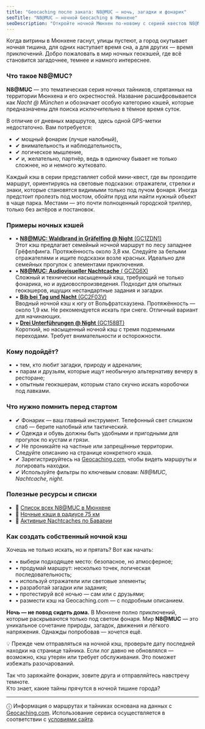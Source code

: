 ```yaml
---
title: "Geocaching после заката: N8@MUC — ночь, загадки и фонарик"
seoTitle: "N8@MUC – ночной Geocaching в Мюнхене"
seoDescription: "Откройте ночной Мюнхен по-новому с серией квестов N8@MUC. Тайники, загадки и свет фонаря — всё, что нужно для приключений после заката."
---
```


<div class="introText">
Когда витрины в Мюнхене гаснут, улицы пустеют, а город окутывает ночная тишина, для одних наступает время сна, а для других — время приключений. Добро пожаловать в мир ночных геокэшей, где всё становится загадочнее, темнее и намного интереснее.
</div>

### **Что такое N8@MUC?**

**N8@MUC** — это тематическая серия ночных тайников, спрятанных на территории Мюнхена и его окрестностей. Название расшифровывается как _Nacht @ München_ и обозначает особую категорию кэшей, которые предназначены для поиска исключительно в тёмное время суток.

В отличие от дневных маршрутов, здесь одной GPS-метки недостаточно. Вам потребуется:

- ✔ мощный фонарик (лучше налобный),
- ✔ внимательность и наблюдательность,
- ✔ логическое мышление,
- ✔ и, желательно, партнёр, ведь в одиночку бывает не только сложнее, но и немного жутковато.

Каждый кэш в серии представляет собой мини-квест, где вы проходите маршрут, ориентируясь на световые подсказки: отражатели, стрелки и знаки, которые становятся видимыми только под лучом фонаря. Иногда предстоит пролезть под мостом, обойти пруд или найти нужный объект в чаще парка. Местами — это почти полноценный городской триллер, только без актёров и постановок.

### **Примеры ночных кэшей**

- • [**N8@MUC: Waldbrand in Gräfelfing @ Night** (GC1ZDN1)](https://www.geocaching.com/geocache/GC1ZDN1)  
  Этот кэш предлагает семейный ночной маршрут по лесу западнее Грёфелфинга. Протяжённость около 3,8 км. Следуйте за белыми отражателями и ищите подсказки возле красных. Идеально для семейных прогулок с элементами приключения.
- • [**N8@MUC: Audiovisueller Nachtcache** ( GCZG6X)](https://www.geocaching.com/geocache/GCZG6X)  
  Сложный и технически насыщенный кэш, требующий не только фонарика, но и аудиовоспроизведения. Подходит для опытных геокэшеров, ищущих нестандартные задания и загадки.
- • [**Bib bei Tag und Nacht** (GC2F03V)](https://www.geocaching.com/geocache/GC2F03V)  
  Вводный ночной кэш к югу от Вольфратсхаузена. Протяжённость — около 1,9 км. Не рекомендуется искать при снеге. Отличный вариант для начинающих.
- • [**Drei Unterführungen @ Night** (GC158BT)](https://www.geocaching.com/geocache/GC158BT)  
  Короткий, но насыщенный ночной кэш с тремя подземными переходами. Требует внимательности и осторожности.

### **Кому подойдёт?**

- • тем, кто любит загадки, природу и адреналин;
- • парам и друзьям, которые ищут необычную альтернативу вечеру в ресторане;
- • опытным геокэшерам, которым стало скучно искать коробочки под лавками.

### **Что нужно помнить перед стартом**

- ✔ Фонарик — ваш главный инструмент. Телефонный свет слишком слаб — берите налобный или тактический.
- ✔ Одежда и обувь должны быть удобными и пригодными для прогулок по кустам и грязи.
- ✔ Не проникайте на частные или запрещённые территории. Следуйте описанию на странице конкретного кэша.
- ✔ Зарегистрируйтесь на [Geocaching.com](https://www.geocaching.com/), чтобы видеть маршруты и логировать находки.
- ✔ Используйте фильтры по ключевым словам: _N8@MUC_, _Nachtcache_, _night_.

### **Полезные ресурсы и списки**

- 🔗 [Список всех N8@MUC в Мюнхене](https://www.geocaching.com/plan/lists/BM1EJ91)
- 🔗 [Ночные кэши в радиусе 75 км](https://www.geocaching.com/plan/lists/BMJKPQ)
- 🔗 [Активные Nachtcaches по Баварии](https://www.geocaching.com/plan/lists/BM7DXW4)

### **Как создать собственный ночной кэш**

Хочешь не только искать, но и прятать? Вот как начать:

- • выбери подходящее место: безопасное, но атмосферное;
- • продумай маршрут: несколько точек, логическая последовательность;
- • используй отражатели или световые элементы;
- • разработай загадки или задания;
- • протестируй всё ночью — сам или с друзьями;
- • размести кэш на Geocaching.com — с подробным описанием.

**Ночь — не повод сидеть дома.** В Мюнхене полно приключений, которые раскрываются только под светом фонаря. Мир **N8@MUC** — это уникальное сочетание природы, загадок, движения и лёгкого напряжения. Однажды попробовав — хочется ещё.

<p class="tips">
💡 Прежде чем отправляться на ночной кэш, проверьте дату последней находки на странице тайника. Если лог давно не обновлялся — возможно, кэш утерян или требует обслуживания. Это поможет избежать разочарований.
</div>


Так что заряжайте фонарик, зовите друга и отправляйтесь навстречу темноте.  
Кто знает, какие тайны прячутся в ночной тишине города?

---

<div class="terms">
ⓘ Информация о маршрутах и тайниках основана на данных с <a href="https://www.geocaching.com/" target="_blank">Geocaching.com</a>. Использование сервиса осуществляется в соответствии с <a href="https://www.geocaching.com/policies/en/terms-of-use" target="_blank">условиями сайта</a>.
</div>
